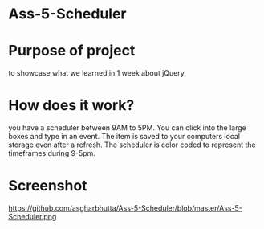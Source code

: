 # Ass-5-Scheduler

# Purpose of project

to showcase what we learned in 1 week about jQuery.

# How does it work?

you have a scheduler between 9AM to 5PM.  You can click into the large boxes and type in an event.  The item is saved to your computers local storage even after a refresh.  The scheduler is color coded to represent the timeframes during 9-5pm.

# Screenshot
https://github.com/asgharbhutta/Ass-5-Scheduler/blob/master/Ass-5-Scheduler.png
